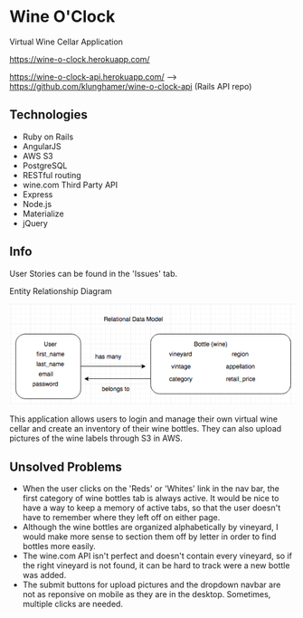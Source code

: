 # Wine O'Clock

Virtual Wine Cellar Application

https://wine-o-clock.herokuapp.com/

https://wine-o-clock-api.herokuapp.com/ --> https://github.com/klunghamer/wine-o-clock-api (Rails API repo)

## Technologies

- Ruby on Rails
- AngularJS
- AWS S3
- PostgreSQL
- RESTful routing
- wine.com Third Party API
- Express
- Node.js
- Materialize
- jQuery

## Info

User Stories can be found in the 'Issues' tab.

Entity Relationship Diagram 

![alt tag](https://github.com/klunghamer/wine-o-clock-ui/blob/master/ERD.png)

This application allows users to login and manage their own virtual wine cellar and create an inventory of their wine bottles. They can also upload pictures of the wine labels through S3 in AWS.

## Unsolved Problems

 - When the user clicks on the 'Reds' or 'Whites' link in the nav bar, the first category of wine bottles tab is always active. It would be nice to have a way to keep a memory of active tabs, so that the user doesn't have to remember where they left off on either page.
 - Although the wine bottles are organized alphabetically by vineyard, I would make more sense to section them off by letter in order to find bottles more easily.
 - The wine.com API isn't perfect and doesn't contain every vineyard, so if the right vineyard is not found, it can be hard to track were a new bottle was added.
 - The submit buttons for upload pictures and the dropdown navbar are not as reponsive on mobile as they are in the desktop. Sometimes, multiple clicks are needed.
